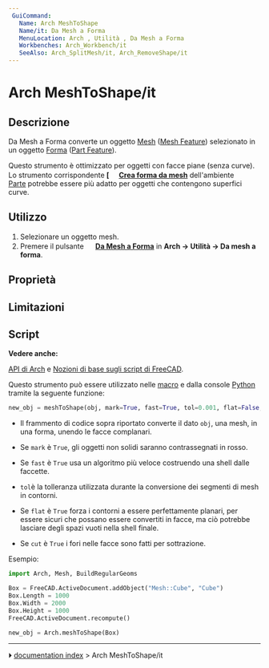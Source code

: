 ```yaml
---
 GuiCommand:
   Name: Arch MeshToShape
   Name/it: Da Mesh a Forma
   MenuLocation: Arch , Utilità , Da Mesh a Forma
   Workbenches: Arch_Workbench/it
   SeeAlso: Arch_SplitMesh/it, Arch_RemoveShape/it
---
```


# Arch MeshToShape/it


</div>



## Descrizione


<div class="mw-translate-fuzzy">

Da Mesh a Forma converte un oggetto [Mesh](Mesh/it.md) ([Mesh Feature](Mesh_Feature/it.md)) selezionato in un oggetto [Forma](Shape/it.md) ([Part Feature](Part_Feature/it.md)).


</div>

Questo strumento è ottimizzato per oggetti con facce piane (senza curve). Lo strumento corrispondente **[<img src=images/Part_ShapeFromMesh.svg style="width:16px"> [Crea forma da mesh](Part_ShapeFromMesh/it.md)** dell\'ambiente <img alt="" src=images/Workbench_Part.svg  style="width:16px;"> [Parte](Part_Workbench/it.md) potrebbe essere più adatto per oggetti che contengono superfici curve.



## Utilizzo


<div class="mw-translate-fuzzy">

1.  Selezionare un oggetto mesh.
2.  Premere il pulsante **<img src="images/Arch_MeshToShape.svg" width=16px> [Da Mesh a Forma](Arch_MeshToShape/it.md)** in **Arch → Utilità → Da mesh a forma**.


</div>



## Proprietà



## Limitazioni



## Script


**Vedere anche:**

[API di Arch](Arch_API/it.md) e [Nozioni di base sugli script di FreeCAD](FreeCAD_Scripting_Basics/it.md).

Questo strumento può essere utilizzato nelle [macro](Macros/it.md) e dalla console [Python](Python/it.md) tramite la seguente funzione:


```python
new_obj = meshToShape(obj, mark=True, fast=True, tol=0.001, flat=False, cut=True)
```

-   Il frammento di codice sopra riportato converte il dato `obj`, una mesh, in una forma, unendo le facce complanari.

-   Se `mark` è `True`, gli oggetti non solidi saranno contrassegnati in rosso.

-   Se `fast` è `True` usa un algoritmo più veloce costruendo una shell dalle faccette.

-    `tol`è la tolleranza utilizzata durante la conversione dei segmenti di mesh in contorni.

-   Se `flat` è `True` forza i contorni a essere perfettamente planari, per essere sicuri che possano essere convertiti in facce, ma ciò potrebbe lasciare degli spazi vuoti nella shell finale.

-   Se `cut` è `True` i fori nelle facce sono fatti per sottrazione.

Esempio:


```python
import Arch, Mesh, BuildRegularGeoms

Box = FreeCAD.ActiveDocument.addObject("Mesh::Cube", "Cube")
Box.Length = 1000
Box.Width = 2000
Box.Height = 1000
FreeCAD.ActiveDocument.recompute()

new_obj = Arch.meshToShape(Box)
```


<div class="mw-translate-fuzzy">





</div>



---
⏵ [documentation index](../README.md) > Arch MeshToShape/it
